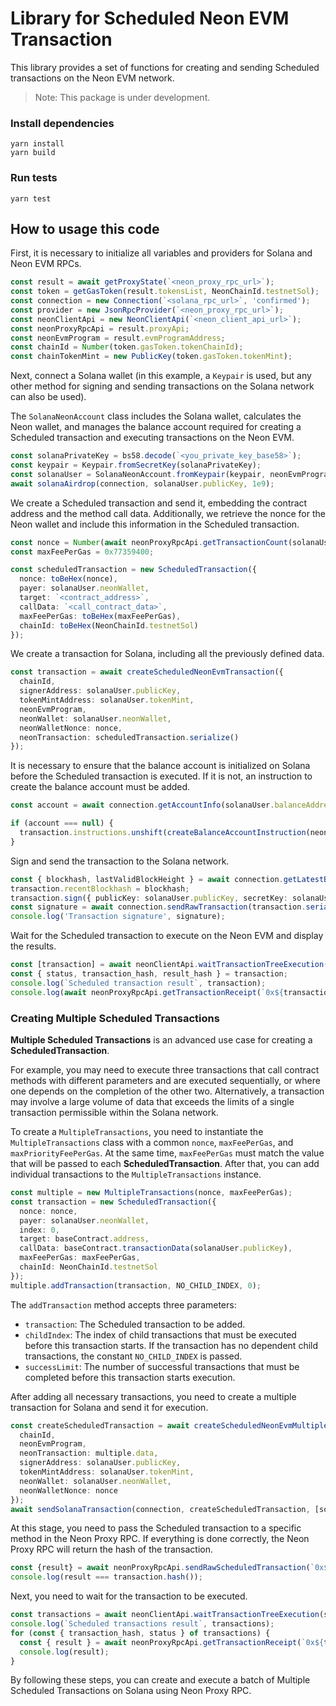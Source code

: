 # Library for Scheduled Neon EVM Transaction

This library provides a set of functions for creating and sending Scheduled transactions on the Neon EVM network.

> Note: This package is under development.

### Install dependencies

```shell
yarn install
yarn build
```

### Run tests

```shell
yarn test
```

## How to usage this code

First, it is necessary to initialize all variables and providers for Solana and Neon EVM RPCs.

```typescript
const result = await getProxyState(`<neon_proxy_rpc_url>`);
const token = getGasToken(result.tokensList, NeonChainId.testnetSol);
const connection = new Connection(`<solana_rpc_url>`, 'confirmed');
const provider = new JsonRpcProvider(`<neon_proxy_rpc_url>`);
const neonClientApi = new NeonClientApi(`<neon_client_api_url>`);
const neonProxyRpcApi = result.proxyApi;
const neonEvmProgram = result.evmProgramAddress;
const chainId = Number(token.gasToken.tokenChainId);
const chainTokenMint = new PublicKey(token.gasToken.tokenMint);
```

Next, connect a Solana wallet (in this example, a `Keypair` is used, but any other method for signing and sending transactions on the Solana network can also be used).

The `SolanaNeonAccount` class includes the Solana wallet, calculates the Neon wallet, and manages the balance account required for creating a Scheduled transaction and executing transactions on the Neon EVM.

```typescript
const solanaPrivateKey = bs58.decode(`<you_private_key_base58>`);
const keypair = Keypair.fromSecretKey(solanaPrivateKey);
const solanaUser = SolanaNeonAccount.fromKeypair(keypair, neonEvmProgram, chainTokenMint, chainId);
await solanaAirdrop(connection, solanaUser.publicKey, 1e9);
```

We create a Scheduled transaction and send it, embedding the contract address and the method call data. Additionally, we retrieve the nonce for the Neon wallet and include this information in the Scheduled transaction.

```typescript
const nonce = Number(await neonProxyRpcApi.getTransactionCount(solanaUser.neonWallet));
const maxFeePerGas = 0x77359400;

const scheduledTransaction = new ScheduledTransaction({
  nonce: toBeHex(nonce),
  payer: solanaUser.neonWallet,
  target: `<contract_address>`,
  callData: `<call_contract_data>`,
  maxFeePerGas: toBeHex(maxFeePerGas),
  chainId: toBeHex(NeonChainId.testnetSol)
});
```

We create a transaction for Solana, including all the previously defined data. 

```typescript
const transaction = await createScheduledNeonEvmTransaction({
  chainId,
  signerAddress: solanaUser.publicKey,
  tokenMintAddress: solanaUser.tokenMint,
  neonEvmProgram,
  neonWallet: solanaUser.neonWallet,
  neonWalletNonce: nonce,
  neonTransaction: scheduledTransaction.serialize()
});
```

It is necessary to ensure that the balance account is initialized on Solana before the Scheduled transaction is executed. If it is not, an instruction to create the balance account must be added.

```typescript
const account = await connection.getAccountInfo(solanaUser.balanceAddress);

if (account === null) {
  transaction.instructions.unshift(createBalanceAccountInstruction(neonEvmProgram, solanaUser.publicKey, solanaUser.neonWallet, solanaUser.chainId));
}
```

Sign and send the transaction to the Solana network.

```typescript 
const { blockhash, lastValidBlockHeight } = await connection.getLatestBlockhash();
transaction.recentBlockhash = blockhash;
transaction.sign({ publicKey: solanaUser.publicKey, secretKey: solanaUser.keypair });
const signature = await connection.sendRawTransaction(transaction.serialize());
console.log('Transaction signature', signature);
```

Wait for the Scheduled transaction to execute on the Neon EVM and display the results.

```typescript
const [transaction] = await neonClientApi.waitTransactionTreeExecution(solanaUser.neonWallet, nonce, 5e3);
const { status, transaction_hash, result_hash } = transaction;
console.log(`Scheduled transaction result`, transaction);
console.log(await neonProxyRpcApi.getTransactionReceipt(`0x${transaction_hash}`));
```

### Creating Multiple Scheduled Transactions

**Multiple Scheduled Transactions** is an advanced use case for creating a **ScheduledTransaction**.

For example, you may need to execute three transactions that call contract methods with different parameters and are executed sequentially, or where one depends on the completion of the other two. Alternatively, a transaction may involve a large volume of data that exceeds the limits of a single transaction permissible within the Solana network.

To create a `MultipleTransactions`, you need to instantiate the `MultipleTransactions` class with a common `nonce`, `maxFeePerGas`, and `maxPriorityFeePerGas`. At the same time, `maxFeePerGas` must match the value that will be passed to each **ScheduledTransaction**. After that, you can add individual transactions to the `MultipleTransactions` instance.

```typescript
const multiple = new MultipleTransactions(nonce, maxFeePerGas);
const transaction = new ScheduledTransaction({
  nonce: nonce,
  payer: solanaUser.neonWallet,
  index: 0,
  target: baseContract.address,
  callData: baseContract.transactionData(solanaUser.publicKey),
  maxFeePerGas: maxFeePerGas,
  chainId: NeonChainId.testnetSol
});
multiple.addTransaction(transaction, NO_CHILD_INDEX, 0);
```

The `addTransaction` method accepts three parameters:

- `transaction`: The Scheduled transaction to be added.
- `childIndex`: The index of child transactions that must be executed before this transaction starts. If the transaction has no dependent child transactions, the constant `NO_CHILD_INDEX` is passed.
- `successLimit`: The number of successful transactions that must be completed before this transaction starts execution.

After adding all necessary transactions, you need to create a multiple transaction for Solana and send it for execution.

```typescript
const createScheduledTransaction = await createScheduledNeonEvmMultipleTransaction({
  chainId,
  neonEvmProgram,
  neonTransaction: multiple.data,
  signerAddress: solanaUser.publicKey,
  tokenMintAddress: solanaUser.tokenMint,
  neonWallet: solanaUser.neonWallet,
  neonWalletNonce: nonce
});
await sendSolanaTransaction(connection, createScheduledTransaction, [solanaUser.signer!], true, { skipPreflight }, 'scheduled');
```

At this stage, you need to pass the Scheduled transaction to a specific method in the Neon Proxy RPC. If everything is done correctly, the Neon Proxy RPC will return the hash of the transaction.
```typescript
const {result} = await neonProxyRpcApi.sendRawScheduledTransaction(`0x${transaction.serialize()}`);
console.log(result === transaction.hash());
```

Next, you need to wait for the transaction to be executed.

```typescript
const transactions = await neonClientApi.waitTransactionTreeExecution(solanaUser.neonWallet, nonce, 5e3);
console.log(`Scheduled transactions result`, transactions);
for (const { transaction_hash, status } of transactions) {
  const { result } = await neonProxyRpcApi.getTransactionReceipt(`0x${transaction_hash}`);
  console.log(result);
}
```

By following these steps, you can create and execute a batch of Multiple Scheduled Transactions on Solana using Neon Proxy RPC.
